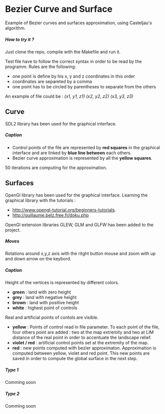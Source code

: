 # Bezier Curve and Surface

Example of Bezier curves and surfaces approximation, using Casteljau's algorithm.

##### How to try it ?

Just clone the repo, compile with the Makefile and run it.

Test file have to follow the correct syntax in order to be read by the programm. Rules are the following:
* one point is define by his x, y and z coordinates in this order
* coordinates are separeted by a comma
* one point has to be circled by parentheses to separate from the others

An example of file could be : *(x1, y1, z1) (x2, y2, z2) (x3, y3, z3)*

## Curve

SDL2 library has been used for the graphical interface.

##### Caption

* Control points of the file are represented by **red squares** in the graphical interface and are linked by **blue line between** each others.
* Bezier curve approximation is represented by all the **yellow squares**.

50 iterations are computing for the approximation.

## Surfaces



OpenGl library has been used for the graphical interface. Learning the graphical library with the tutorials :
* http://www.opengl-tutorial.org/beginners-tutorials.
* http://guillaume.belz.free.fr/doku.php

OpenGl extension libraries GLEW, GLM and GLFW has been added to the project.

##### Moves

Rotations around x,y,z axis with the ritght button mouse and zoom with up and down arrow on the keybord.

##### Caption

Height of the vertices is represented by different colors.
* **green** : land with zero height
* **grey** : land with negative height
* **brown** : land with positive height
* **white** : highest point of controls

Real and artificial points of contols are visible.
* **yellow** : Points of control read in file parameter. To each point of the file, four others point are added : two at the map extremity and two at LIM distance of the real point in order to accentuate the landscape relief.
* **violet / red** : artificial control points set at the extremity of the map.
* **red** : new points computed with bezier approximaton. Approximation is computed between yellow, violet and red point. This new points are saved in order to compute the global surface in the next step.

##### Type 1

Comming soon

##### Type 2

Comming soon

